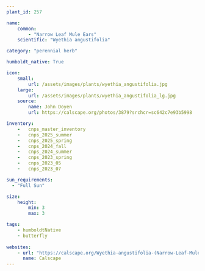 ```yaml
---
plant_id: 257 

name: 
    common: 
        - "Narrow Leaf Mule Ears" 
    scientific: "Wyethia angustifolia"   

category: "perennial herb"

humboldt_native: True

icon: 
    small: 
        url: /assets/images/plants/wyethia_angustifolia.jpg 
    large: 
        url: /assets/images/plants/wyethia_angustifolia_lg.jpg 
    source: 
        name: John Doyen 
        url: https://calscape.org/photos/3879?srchcr=sc642c7e93b5998 

inventory: 
    -   cnps_master_inventory
    -   cnps_2025_summer
    -   cnps_2025_spring
    -   cnps_2024_fall
    -   cnps_2024_summer
    -   cnps_2023_spring
    -   cnps_2023_05 
    -   cnps_2023_07 

sun_requirements:
  - "Full Sun"

size:
    height: 
        min: 3
        max: 3 

tags:
    - humboldtNative
    - butterfly
 
websites:
    - url: "https://calscape.org/Wyethia-angustifolia-(Narrow-Leaf-Mule-Ears)"
      name: Calscape
---
```








